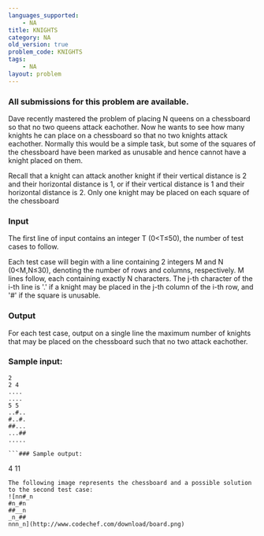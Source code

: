 ```yaml
---
languages_supported:
    - NA
title: KNIGHTS
category: NA
old_version: true
problem_code: KNIGHTS
tags:
    - NA
layout: problem
---
```

###  All submissions for this problem are available. 

Dave recently mastered the problem of placing N queens on a chessboard so that no two queens attack eachother. Now he wants to see how many knights he can place on a chessboard so that no two knights attack eachother. Normally this would be a simple task, but some of the squares of the chessboard have been marked as unusable and hence cannot have a knight placed on them.

Recall that a knight can attack another knight if their vertical distance is 2 and their horizontal distance is 1, or if their vertical distance is 1 and their horizontal distance is 2. Only one knight may be placed on each square of the chessboard

### Input

The first line of input contains an integer T (0<T≤50), the number of test cases to follow.

Each test case will begin with a line containing 2 integers M and N (0<M,N≤30), denoting the number of rows and columns, respectively. M lines follow, each containing exactly N characters. The j-th character of the i-th line is '.' if a knight may be placed in the j-th column of the i-th row, and '#' if the square is unusable.

### Output

For each test case, output on a single line the maximum number of knights that may be placed on the chessboard such that no two attack eachother.

### Sample input:

```
2
2 4
....
....
5 5
..#..
#..#.
##...
...##
.....

```### Sample output:

```
4
11


```
The following image represents the chessboard and a possible solution to the second test case:
![nn#_n
#n_#n
##__n
_n_##
nnn_n](http://www.codechef.com/download/board.png)